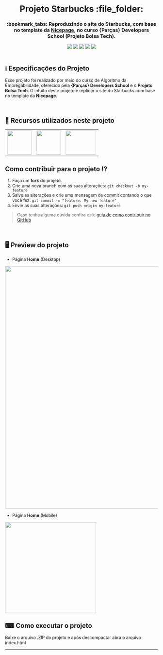 <h1 align="center">Projeto Starbucks :file_folder:</h1>

<h3 align="center">:bookmark_tabs: Reproduzindo o site do Starbucks, com base no template da <a href="https://nicepage.com/ht/17223/starbucks-coffee-html-template" target="_blank">Nicepage</a>, no curso {Parças} Developers School (Projeto Bolsa Tech).</h3>

<div align="center">
 <img src="https://img.shields.io/badge/-HTML5-FFF?logo=html5&logoColor=orange&style=flat" />
 <img src="https://img.shields.io/badge/CSS3-3d8fc6?style=&logo=css3&logoColor=white" />
 <img src="https://img.shields.io/github/repo-size/VitorGeovani/projeto-starbucks">
 <img src="https://img.shields.io/github/last-commit/VitorGeovani/projeto-starbucks">
 <img src="https://img.shields.io/github/forks/VitorGeovani/projeto-starbucks?style=social" />
 </div>
 
 <br>
 
## <a name="SobreoProjeto"></a>:information_source: Especificações do Projeto
 Esse projeto foi realizado por meio do curso de Algoritmo da Empregabilidade, oferecido pela <b>{Parças} Developers School</b> e o <b>Projeto Bolsa Tech</b>. O intuito deste projeto é replicar o site do Starbucks com base no template da <b>Nicepage</b>.
 
 <br>

## <a name="RecursosUtilizadosNesteProjeto"></a>📌 Recursos utilizados neste projeto
<table align="center">

  <tr>
    <td valign="top" align="center">
      <a href="https://www.w3schools.com/html/"><img height="80" width="80" src="https://cdn.jsdelivr.net/gh/devicons/devicon/icons/html5/html5-original-wordmark.svg" style="max-width:100%;"></img></a>
    </td>

   <td valign="top" align="center">
      <a href="https://www.w3schools.com/Css/"><img height="80" width="80" src="https://cdn.jsdelivr.net/gh/devicons/devicon/icons/css3/css3-original-wordmark.svg" style="max-width:100%;"></img></a>
      </td>
      
   <td valign="top" align="center">
      <a href="https://code.visualstudio.com/Download"><img height="80" width="100" src="https://cdn.jsdelivr.net/gh/devicons/devicon/icons/vscode/vscode-original.svg" style="max-width:100%;"></img></a>
      </td>
    
  </tr>
</table>

## <a name="ComoContribuirParaOProjeto"></a>Como contribuir para o projeto ⁉️

1. Faça um **fork** do projeto.
2. Crie uma nova branch com as suas alterações: `git checkout -b my-feature`
3. Salve as alterações e crie uma mensagem de commit contando o que você fez: `git commit -m "feature: My new feature"`
4. Envie as suas alterações: `git push origin my-feature`
> Caso tenha alguma dúvida confira este [guia de como contribuir no GitHub](https://github.com/firstcontributions/first-contributions)

<br>

## <a name="ImagensDoProjeto"></a>🖥 Preview do projeto
* Página <b>Home</b> (Desktop)
<img src="https://user-images.githubusercontent.com/71882193/172381916-ba394b22-a338-47cc-8351-64a05eea0923.png" width="800px" />

* Página <b>Home</b> (Mobile)
<img src="https://user-images.githubusercontent.com/71882193/172382084-4fc096a8-36eb-4ee6-8c7d-6a52a72f0169.png" width="300px" />

## ⌨ Como executar o projeto

Baixe o arquivo .ZIP do projeto e após descompactar abra o arquivo index.html

---

